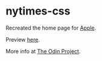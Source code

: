 # nytimes-css
Recreated the home page for [Apple](http://www.apple.com).


Preview [here](https://github.com/AyeSea/apple-homepage/blob/master/index.html).


More info at [The Odin Project](http://www.theodinproject.com/html5-and-css3/building-with-backgrounds-and-gradients?ref=lc-pb).
